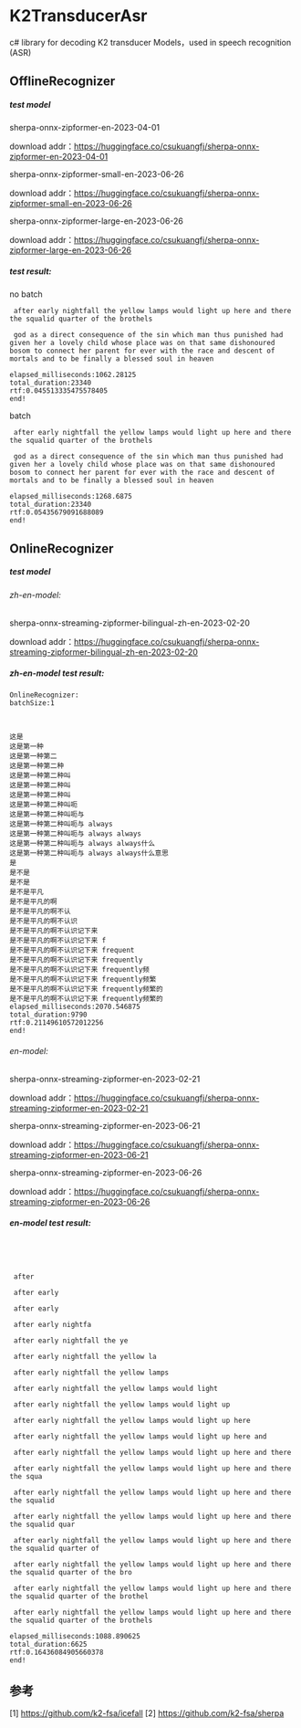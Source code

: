 
# K2TransducerAsr
c# library for decoding K2 transducer Models，used in speech recognition (ASR)

## OfflineRecognizer
##### test model
sherpa-onnx-zipformer-en-2023-04-01

download addr：https://huggingface.co/csukuangfj/sherpa-onnx-zipformer-en-2023-04-01

sherpa-onnx-zipformer-small-en-2023-06-26

download addr：https://huggingface.co/csukuangfj/sherpa-onnx-zipformer-small-en-2023-06-26

sherpa-onnx-zipformer-large-en-2023-06-26

download addr：https://huggingface.co/csukuangfj/sherpa-onnx-zipformer-large-en-2023-06-26

##### test result:
no batch
```
 after early nightfall the yellow lamps would light up here and there the squalid quarter of the brothels

 god as a direct consequence of the sin which man thus punished had given her a lovely child whose place was on that same dishonoured bosom to connect her parent for ever with the race and descent of mortals and to be finally a blessed soul in heaven

elapsed_milliseconds:1062.28125
total_duration:23340
rtf:0.045513335475578405
end!
```
batch
```
 after early nightfall the yellow lamps would light up here and there the squalid quarter of the brothels

 god as a direct consequence of the sin which man thus punished had given her a lovely child whose place was on that same dishonoured bosom to connect her parent for ever with the race and descent of mortals and to be finally a blessed soul in heaven

elapsed_milliseconds:1268.6875
total_duration:23340
rtf:0.05435679091688089
end!
```

## OnlineRecognizer
##### test model
###### zh-en-model:
sherpa-onnx-streaming-zipformer-bilingual-zh-en-2023-02-20

download addr：https://huggingface.co/csukuangfj/sherpa-onnx-streaming-zipformer-bilingual-zh-en-2023-02-20

##### zh-en-model test result:
```
OnlineRecognizer:
batchSize:1



这是
这是第一种
这是第一种第二
这是第一种第二种
这是第一种第二种叫
这是第一种第二种叫
这是第一种第二种叫
这是第一种第二种叫呃
这是第一种第二种叫呃与
这是第一种第二种叫呃与 always
这是第一种第二种叫呃与 always always
这是第一种第二种叫呃与 always always什么
这是第一种第二种叫呃与 always always什么意思
是
是不是
是不是
是不是平凡
是不是平凡的啊
是不是平凡的啊不认
是不是平凡的啊不认识
是不是平凡的啊不认识记下来
是不是平凡的啊不认识记下来 f
是不是平凡的啊不认识记下来 frequent
是不是平凡的啊不认识记下来 frequently
是不是平凡的啊不认识记下来 frequently频
是不是平凡的啊不认识记下来 frequently频繁
是不是平凡的啊不认识记下来 frequently频繁的
是不是平凡的啊不认识记下来 frequently频繁的
elapsed_milliseconds:2070.546875
total_duration:9790
rtf:0.21149610572012256
end!
```

###### en-model:
sherpa-onnx-streaming-zipformer-en-2023-02-21

download addr：https://huggingface.co/csukuangfj/sherpa-onnx-streaming-zipformer-en-2023-02-21

sherpa-onnx-streaming-zipformer-en-2023-06-21

download addr：https://huggingface.co/csukuangfj/sherpa-onnx-streaming-zipformer-en-2023-06-21

sherpa-onnx-streaming-zipformer-en-2023-06-26

download addr：https://huggingface.co/csukuangfj/sherpa-onnx-streaming-zipformer-en-2023-06-26

##### en-model test result:
```




 after

 after early

 after early

 after early nightfa

 after early nightfall the ye

 after early nightfall the yellow la

 after early nightfall the yellow lamps

 after early nightfall the yellow lamps would light

 after early nightfall the yellow lamps would light up

 after early nightfall the yellow lamps would light up here

 after early nightfall the yellow lamps would light up here and

 after early nightfall the yellow lamps would light up here and there

 after early nightfall the yellow lamps would light up here and there the squa

 after early nightfall the yellow lamps would light up here and there the squalid

 after early nightfall the yellow lamps would light up here and there the squalid quar

 after early nightfall the yellow lamps would light up here and there the squalid quarter of

 after early nightfall the yellow lamps would light up here and there the squalid quarter of the bro

 after early nightfall the yellow lamps would light up here and there the squalid quarter of the brothel

 after early nightfall the yellow lamps would light up here and there the squalid quarter of the brothels

elapsed_milliseconds:1088.890625
total_duration:6625
rtf:0.16436084905660378
end!
```

参考
----------
[1] https://github.com/k2-fsa/icefall
[2] https://github.com/k2-fsa/sherpa
